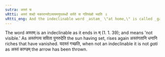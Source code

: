 ```yaml
---
sutra: अस्तं च
vRtti: अस्तं शब्दो मकारान्तोऽव्ययमनुपलब्धौ वर्तते स गतिसंज्ञो भवति ॥
vRtti_eng: And the indeclinable word _astam_ \"at home,\" is called _gati_, when in composition with a verb.
---
```

The word अस्तम् is an indeclinable as it ends in म् (1. 1. 39); and means 'not visible.' As अस्तंगत्य सविता पुनरुदेति the sun having set, rises again अस्तंगतानि धनानि riches that have vanished. यदस्तं गच्छति, when not an indeclinable it is not _gati_ as अस्तं काण्डम् the arrow has been thrown.
